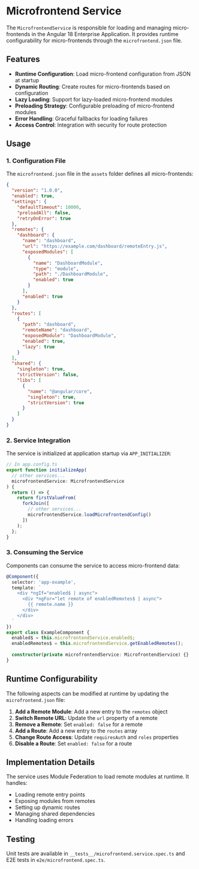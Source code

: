 # Microfrontend Service

The `MicrofrontendService` is responsible for loading and managing micro-frontends in the Angular 18 Enterprise Application. It provides runtime configurability for micro-frontends through the `microfrontend.json` file.

## Features

- **Runtime Configuration**: Load micro-frontend configuration from JSON at startup
- **Dynamic Routing**: Create routes for micro-frontends based on configuration
- **Lazy Loading**: Support for lazy-loaded micro-frontend modules
- **Preloading Strategy**: Configurable preloading of micro-frontend modules
- **Error Handling**: Graceful fallbacks for loading failures
- **Access Control**: Integration with security for route protection

## Usage

### 1. Configuration File

The `microfrontend.json` file in the `assets` folder defines all micro-frontends:

```json
{
  "version": "1.0.0",
  "enabled": true,
  "settings": {
    "defaultTimeout": 10000,
    "preloadAll": false,
    "retryOnError": true
  },
  "remotes": {
    "dashboard": {
      "name": "dashboard",
      "url": "https://example.com/dashboard/remoteEntry.js",
      "exposedModules": [
        {
          "name": "DashboardModule",
          "type": "module",
          "path": "./DashboardModule",
          "enabled": true
        }
      ],
      "enabled": true
    }
  },
  "routes": [
    {
      "path": "dashboard",
      "remoteName": "dashboard",
      "exposedModule": "DashboardModule",
      "enabled": true,
      "lazy": true
    }
  ],
  "shared": {
    "singleton": true,
    "strictVersion": false,
    "libs": [
      {
        "name": "@angular/core",
        "singleton": true,
        "strictVersion": true
      }
    ]
  }
}
```

### 2. Service Integration

The service is initialized at application startup via `APP_INITIALIZER`:

```typescript
// In app.config.ts
export function initializeApp(
  // other services...
  microfrontendService: MicrofrontendService
) {
  return () => {
    return firstValueFrom(
      forkJoin([
        // other services...
        microfrontendService.loadMicrofrontendConfig()
      ])
    );
  };
}
```

### 3. Consuming the Service

Components can consume the service to access micro-frontend data:

```typescript
@Component({
  selector: 'app-example',
  template: `
    <div *ngIf="enabled$ | async">
      <div *ngFor="let remote of enabledRemotes$ | async">
        {{ remote.name }}
      </div>
    </div>
  `
})
export class ExampleComponent {
  enabled$ = this.microfrontendService.enabled$;
  enabledRemotes$ = this.microfrontendService.getEnabledRemotes();
  
  constructor(private microfrontendService: MicrofrontendService) {}
}
```

## Runtime Configurability

The following aspects can be modified at runtime by updating the `microfrontend.json` file:

1. **Add a Remote Module**: Add a new entry to the `remotes` object
2. **Switch Remote URL**: Update the `url` property of a remote
3. **Remove a Remote**: Set `enabled: false` for a remote
4. **Add a Route**: Add a new entry to the `routes` array
5. **Change Route Access**: Update `requiresAuth` and `roles` properties
6. **Disable a Route**: Set `enabled: false` for a route

## Implementation Details

The service uses Module Federation to load remote modules at runtime. It handles:

- Loading remote entry points
- Exposing modules from remotes
- Setting up dynamic routes
- Managing shared dependencies
- Handling loading errors

## Testing

Unit tests are available in `__tests__/microfrontend.service.spec.ts` and E2E tests in `e2e/microfrontend.spec.ts`. 